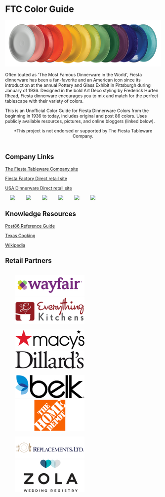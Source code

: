 # FTC Color Guide

<img src="assets/images/Fiesta-Plate-Stack-2023.png" height=150>
<br> 

Often touted as 'The Most Famous Dinnerware in the World', Fiesta dinnerware has been a fan-favorite and an American icon since its introduction at the annual Pottery and Glass Exhibit in Pittsburgh during January of 1936. Designed in the bold Art Deco styling by Frederick Hurten Rhead, Fiesta dinnerware encourages you to mix and match for the perfect tablescape with their variety of colors.

This is an Unofficial Color Guide for Fiesta Dinnerware Colors from the beginning in 1936 to today, includes original and post 86 colors.  Uses publicly available resources, pictures, and online bloggers (linked below). 

<div align="center">
    *This project is not endorsed or supported by The Fiesta Tableware Company. 
</div>

<br>

## Company Links 

<a href="https://fiestatableware.com">The Fiesta Tableware Company site</a>

<a href="https://fiestafactorydirect.com">Fiesta Factory Direct retail site</a>

<a href="https://usadinnerwaredirect.com">USA Dinnerware Direct retail site</a>

<a href="https://twitter.com/FiestaOutlets" style="padding: 1rem;"><img src="https://github.com/gauravghongde/social-icons/blob/master/PNG/White/Twitter_white.png?raw=true" width=45></a>
<a href="https://www.facebook.com/fiestatablewarecompany/" style="padding: 1rem;"><img src="https://github.com/gauravghongde/social-icons/blob/master/PNG/White/Facebook_white.png?raw=true" width=45></a>
<a href="https://www.pinterest.com/fiestadishes/" style="padding: 1rem;"><img src="https://github.com/gauravghongde/social-icons/blob/master/PNG/White/Pinterest_white.png?raw=true" width=45></a>
<a href="https://www.instagram.com/fiestadinnerware/" style="padding: 1rem;"><img src="https://github.com/gauravghongde/social-icons/blob/master/PNG/White/Instagram_white.png?raw=true" width=45></a>
<a href="https://www.youtube.com/user/HLCHINA" style="padding: 1rem;"><img src="https://github.com/gauravghongde/social-icons/blob/master/PNG/White/Youtube_white.png?raw=true" width=45></a>
<a href="https://www.tiktok.com/@fiestadinnerware" style="padding: 1rem;"><img src="https://github.com/gauravghongde/social-icons/blob/master/PNG/White/Tik%20Tok_white.png?raw=true" width=45></a>

## Knowledge Resources

<a href="https://www.post86referenceguide.com/home/colortimeline/">Post86 Reference Guide</a>

<a href="https://www.texascooking.com/fiestaware/">Texas Cooking</a>

<a href="https://en.wikipedia.org/wiki/Fiesta_(dinnerware)">Wikipedia </a>

## Retail Partners

<div style="padding: 1rem">
<a href="https://www.wayfair.com/brand/bnd/fiesta-b1200.html" style="padding: 1rem"><img src="assets/images/retailers/wayfair.png" width=225></a>
<a href="https://www.everythingkitchens.com/fiestaware.html" style="padding: 1rem"><img src="assets/images/retailers/everything-kitchens.png" width=225></a>

<a href="https://www.macys.com/shop/dining-entertaining/fiesta/Special_offers/Sales%20%26%20Discounts?id=28954" style="padding: 1rem"><img src="assets/images/retailers/macys.png" width=225></a>
<a href="https://www.dillards.com/brand/Fiesta/home" style="padding: 1rem"><img src="assets/images/retailers/dillards.png" width=225></a>

<a href="https://www.belk.com/br/fiesta/?brand=Fiesta%C2%AE" style="padding: 1rem"><img src="assets/images/retailers/belk.png" width=225></a>
<a href="https://www.homedepot.com/s/Fiesta?NCNI-5" style="padding: 1rem"><img src="assets/images/retailers/home-depot.png" width=225></a>

<a href="https://www.replacements.com/fiesta" style="padding: 1rem"><img src="assets/images/retailers/replacements.png" width=225></a>
<a href="https://www.zola.com/shop/brand/fiesta" style="padding: 1rem"><img src="assets/images/retailers/zola.png" width=225></a>
</div>